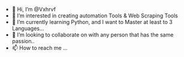 - 👋 Hi, I’m @Vxhrvf
- 👀 I’m interested in creating automation Tools & Web Scraping Tools
- 🌱 I’m currently learning Python, and I want to Master at least to 3 Languages...
- 💞️ I’m looking to collaborate on with any person that has the same passion..
- 📫 How to reach me ...

<!---
Vxhrvf/Vxhrvf is a ✨ special ✨ repository because its `README.md` (this file) appears on your GitHub profile.
You can click the Preview link to take a look at your changes.
--->
